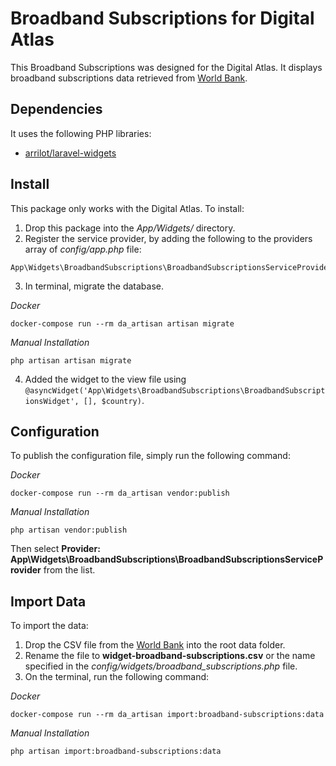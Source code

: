 # Broadband Subscriptions for Digital Atlas

This Broadband Subscriptions was designed for the Digital Atlas.  It displays broadband subscriptions data retrieved from [World Bank](https://data.worldbank.org/indicator/IT.NET.BBND).

## Dependencies

It uses the following PHP libraries:

- [arrilot/laravel-widgets](https://github.com/arrilot/laravel-widgets)

## Install

This package only works with the Digital Atlas.  To install:

1. Drop this package into the *App/Widgets/* directory.
2. Register the service provider, by adding the following to the providers array of *config/app.php* file:
```
App\Widgets\BroadbandSubscriptions\BroadbandSubscriptionsServiceProvider::class
```
3. In terminal, migrate the database.

_Docker_
```
docker-compose run --rm da_artisan artisan migrate
```

_Manual Installation_
```
php artisan artisan migrate
```

4. Added the widget to the view file using `@asyncWidget('App\Widgets\BroadbandSubscriptions\BroadbandSubscriptionsWidget', [], $country)`.

## Configuration

To publish the configuration file, simply run the following command:

_Docker_
```
docker-compose run --rm da_artisan vendor:publish
```

_Manual Installation_
```
php artisan vendor:publish
```

Then select **Provider: App\Widgets\BroadbandSubscriptions\BroadbandSubscriptionsServiceProvider** from the list.

## Import Data

To import the data:

1. Drop the CSV file from the [World Bank](https://data.worldbank.org/indicator/IT.NET.BBND) into the root data folder.
2. Rename the file to **widget-broadband-subscriptions.csv** or the name specified in the *config/widgets/broadband_subscriptions.php* file.
3. On the terminal, run the following command:

_Docker_
```
docker-compose run --rm da_artisan import:broadband-subscriptions:data
```

_Manual Installation_
```
php artisan import:broadband-subscriptions:data
```
